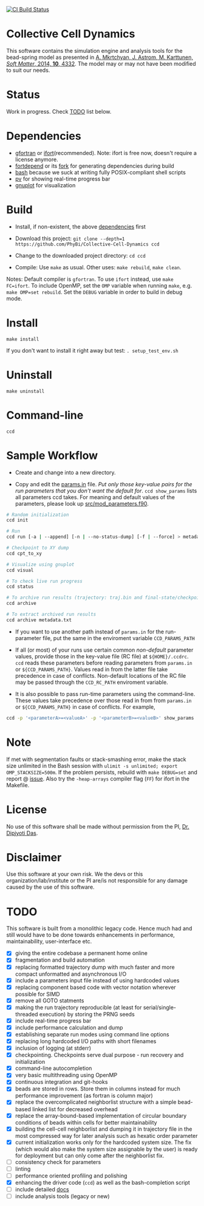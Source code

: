 [![CI Build Status](https://github.com/PhyBi/Collective-Cell-Dynamics/actions/workflows/build.yml/badge.svg)](https://github.com/PhyBi/Collective-Cell-Dynamics/actions/workflows/build.yml)

# Collective Cell Dynamics
This software contains the simulation engine and analysis tools for the bead-spring model as presented in <u>A. Mkrtchyan, J. Astrom, M. Karttunen, *Soft Matter*, 2014, **10**, 4332</u>. The model may or may not have been modified to suit our needs.

# Status
Work in progress. Check [TODO](#TODO) list below.

# Dependencies
- [gfortran](https://command-not-found.com/gfortran) or [ifort](https://gist.github.com/SomajitDey/aeb6eb4c8083185e06800e1ece4be1bd)(recommended). Note: ifort is free now, doesn't require a license anymore.
- [fortdepend](https://github.com/ZedThree/fort_depend.py) or its [fork](https://github.com/PhyBi/fortdepend) for generating dependencies during build
- [bash](https://command-not-found.com/bash) because we suck at writing fully POSIX-compliant shell scripts
- [pv](https://command-not-found.com/pv) for showing real-time progress bar
- [gnuplot](https://command-not-found.com/gnuplot) for visualization

# Build
- Install, if non-existent, the above [dependencies](#dependencies) first

- Download this project: `git clone --depth=1 https://github.com/PhyBi/Collective-Cell-Dynamics ccd`

- Change to the downloaded project directory: `cd ccd`

- Compile: Use `make` as usual. Other uses: `make rebuild`, `make clean`.

Notes: Default compiler is `gfortran`. To use `ifort` instead, use `make FC=ifort`. To include OpenMP, set the `OMP` variable when running `make`, e.g. `make OMP=set rebuild`. Set the `DEBUG` variable in order to build in debug mode.

# Install
`make install`

If you don't want to install it right away but test: `. setup_test_env.sh`

# Uninstall
`make uninstall`

# Command-line
`ccd`

# Sample Workflow
- Create and change into a new directory.

- Copy and edit the [params.in](/params.in) file. *Put only those key-value pairs for the run parameters that you don't want the default for*. `ccd show_params` lists all parameters ccd takes. For meaning and default values of the parameters, please look up [src/mod_parameters.f90](/src/mod_parameters.f90).

```bash
# Random initialization
ccd init

# Run
ccd run [-a | --append] [-n | --no-status-dump] [-f | --force] > metadata.txt 2> logfile.txt

# Checkpoint to XY dump
ccd cpt_to_xy

# Visualize using gnuplot
ccd visual

# To check live run progress
ccd status

# To archive run results (trajectory: traj.bin and final-state/checkpoint: state.cpt)
ccd archive

# To extract archived run results
ccd archive metadata.txt
```

- If you want to use another path instead of `params.in` for the run-parameter file, put the same in the enviroment variable `CCD_PARAMS_PATH`

- If all (or most) of your runs use certain common *non-default* parameter values, provide those in the key-value file (RC file) at `${HOME}/.ccdrc`. `ccd` reads these parameters before reading parameters from `params.in` or `${CCD_PARAMS_PATH}`. Values read in from the latter file take precedence in case of conflicts. Non-default locations of the RC file may be passed through the `CCD_RC_PATH` enviroment variable.

- It is also possible to pass run-time parameters using the command-line. These values take precedence over those read in from from `params.in` or `${CCD_PARAMS_PATH}` in case of conflicts. For example,
```bash
ccd -p '<parameterA>=<valueA>' -p '<parameterB>=<valueB>' show_params
```

# Note
If met with segmentation faults or stack-smashing error, make the stack size unlimited in the Bash session with `ulimit -s unlimited; export OMP_STACKSIZE=500m`.
If the problem persists, rebuild with `make DEBUG=set` and report @ [issue](https://github.com/PhyBi/Collective-Cell-Dynamics/issues).
Also try the `-heap-arrays` compiler flag (`FF`) for ifort in the Makefile.

# License
No use of this software shall be made without permission from the PI, [Dr. Dipjyoti Das](mailto:dipjyoti.das@iiserkol.ac.in).

# Disclaimer
Use this software at your own risk. We the devs or this organization/lab/institute or the PI are/is not responsible for any damage caused by the use of this software.

# TODO
This software is built from a monolithic legacy code. Hence much had and still would have to be done towards enhancements in performance, maintainability, user-interface etc.
- [x] giving the entire codebase a permanent home online
- [x] fragmentation and build automation
- [x] replacing formatted trajectory dump with much faster and more compact unformatted and asynchronous I/O
- [x] include a parameters input file instead of using hardcoded values
- [x] replacing component based code with vector notation wherever possible for SIMD
- [x] remove all GOTO statments
- [x] making the run trajectory reproducible (at least for serial/single-threaded execution) by storing the PRNG seeds
- [x] include real-time progress bar
- [x] include performance calculation and dump
- [x] establishing separate run modes using command line options
- [x] replacing long hardcoded I/O paths with short filenames
- [x] inclusion of logging (at stderr)
- [x] checkpointing. Checkpoints serve dual purpose - run recovery and initialization
- [x] command-line autocompletion
- [x] very basic multithreading using OpenMP
- [x] continuous integration and git-hooks
- [x] beads are stored in rows. Store them in columns instead for much performance improvement (as fortran is column major)
- [x] replace the overcomplicated neighborlist structure with a simple bead-based linked list for decreased overhead
- [x] replace the array-bound-based implementation of circular boundary conditions of beads within cells for better maintainability 
- [x] building the cell-cell neighborlist and dumping it in trajectory file in the most compressed way for later analysis such as hexatic order parameter
- [x] current initialization works only for the hardcoded system size. The fix (which would also make the system size assignable by the user) is ready for deployment but can only come after the neighborlist fix.
- [ ] consistency check for parameters
- [ ] linting
- [ ] performance oriented profiling and polishing
- [x] enhancing the driver code (`ccd`) as well as the bash-completion script
- [ ] include detailed [docs](docs/)
- [ ] include analysis tools (legacy or new)
